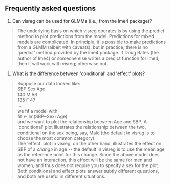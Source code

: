 ## Frequently asked questions

1. Can visreg can be used for GLMMs (i.e., from the lme4 package)?  
 > The underlying basis on which visreg operates is by using the predict method to plot predictions from the model.  Predictions for mixed models are complicated.  In principle, it is possible to make predictions from a GLMM (albeit with caveats), but in practice, there is no 'predict' method provided by the lme4 package.  If Doug Bates (the author of lme4) or someone else writes a predict function for lme4, then it will work with visreg; otherwise not.  
1. What is the difference between 'conditional' and 'effect' plots?  
 > Suppose our data looked like:  
 > SBP    Sex    Age  
140    M    56  
135    F    47  
...  
we fit a model with  
fit <- lm(SBP~Sex+Age)  
and we want to plot the relationship between Age and SBP.  A 'conditional' plot illustrates the relationship between the two, conditional on the sex being, say, Male (the default in visreg is to choose the most common category).  
The 'effect' plot in visreg, on the other hand, illustrates the effect on SBP of a *change* in age -- the default in visreg is to use the mean age as the reference point for this change.  Since the above model does not have an interaction, this effect will be the same for men and women, and thus does not require you to specify a sex for the plot.  
Both conditional and effect plots answer subtly different questions, and both are useful in different situations.  

